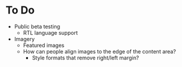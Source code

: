 To Do
=====

- Public beta testing
  - RTL language support
- Imagery
  - Featured images
  - How can people align images to the edge of the content area?
    - Style formats that remove right/left margin?
